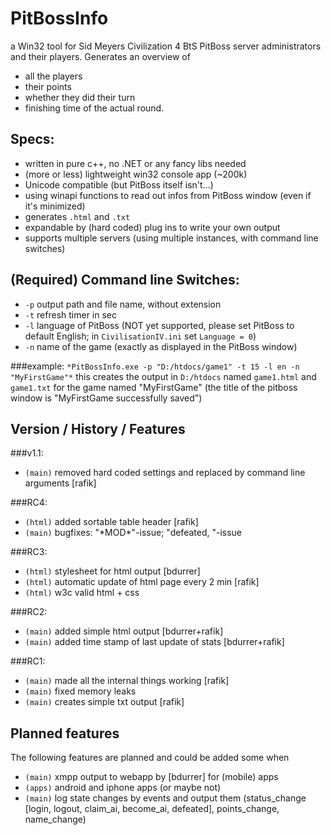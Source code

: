 PitBossInfo
===========

a Win32 tool for Sid Meyers Civilization 4 BtS PitBoss server administrators and their players.
Generates an overview of
* all the players
* their points
* whether they did their turn
* finishing time of the actual round.

Specs:
------
* written in pure c++, no .NET or any fancy libs needed
* (more or less) lightweight win32 console app (~200k)
* Unicode compatible (but PitBoss itself isn't...)
* using winapi functions to read out infos from PitBoss window (even if it's minimized)
* generates `.html` and `.txt`
* expandable by (hard coded) plug ins to write your own output
* supports multiple servers (using multiple instances, with command line switches)

(Required) Command line Switches:
------------------------------
- `-p` output path and file name, without extension
- `-t` refresh timer in sec
- `-l` language of PitBoss (NOT yet supported, please set PitBoss to default English; in `CivilisationIV.ini` set `Language = 0`)
- `-n` name of the game (exactly as displayed in the PitBoss window)

###example:
`*PitBossInfo.exe -p "D:/htdocs/game1" -t 15 -l en -n "MyFirstGame"*`
this creates the output in `D:/htdocs` named `game1.html` and `game1.txt` for the game named "MyFirstGame" (the title of the pitboss window is "MyFirstGame successfully saved")

Version / History / Features
-----------------
###v1.1:
* `(main)` removed hard coded settings and replaced by command line arguments [rafik]

###RC4:
* `(html)` added sortable table header [rafik]
* `(main)` bugfixes: "\*MOD\*"-issue; "defeated, "-issue

###RC3:
* `(html)` stylesheet for html output [bdurrer]
* `(html)` automatic update of html page every 2 min [rafik]
* `(html)` w3c valid html + css

###RC2:
* `(main)` added simple html output [bdurrer+rafik]
* `(main)` added time stamp of last update of stats [bdurrer+rafik]

###RC1:
* `(main)` made all the internal things working [rafik]
* `(main)` fixed memory leaks
* `(main)` creates simple txt output [rafik]

Planned features
----------
The following features are planned and could be added some when
* `(main)` xmpp output to webapp by [bdurrer] for (mobile) apps
* `(apps)` android and iphone apps (or maybe not)
* `(main)` log state changes by events and output them (status_change [login, logout, claim_ai, become_ai, defeated], points_change, name_change)
